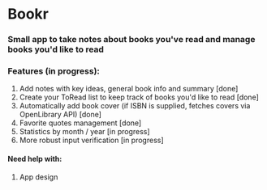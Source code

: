 # Bookr
### Small app to take notes about books you've read and manage books you'd like to read

### Features (in progress):
1. Add notes with key ideas, general book info and summary [done]
2. Create your ToRead list to keep track of books you'd like to read [done]
3. Automatically add book cover (if ISBN is supplied, fetches covers via OpenLibrary API) [done]
4. Favorite quotes management [done]
5. Statistics by month / year [in progress]
6. More robust input verification [in progress]

#### Need help with:
1. App design
